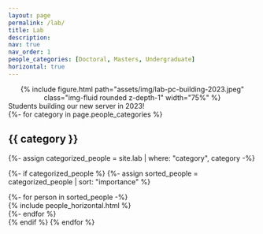 ```yaml
---
layout: page
permalink: /lab/
title: Lab
description: 
nav: true
nav_order: 1
people_categories: [Doctoral, Masters, Undergraduate]
horizontal: true
---
```

<div style="text-align: center">
        {% include figure.html path="assets/img/lab-pc-building-2023.jpeg" class="img-fluid rounded z-depth-1" width="75%" %}
    </div>
<div class="caption">
    Students building our new server in 2023!
</div>
<!-- 
### PhD Students
Uthman Jinadu (PhD, started Fall 2022)\
Anjila Budathoki (PhD, starting Fall 2023)

### Masters Students
Ayantan Dandapath (MS, started Fall 2022) \
Jesse Annan (MS, started Fall 2022)

### Undergraduate Students
Preetham Thelluri (BS, Class of 2024) -->


<div class="projects">
  <!-- Display categorized projects -->
  {%- for category in page.people_categories %}
  <h2 class="category">{{ category }}</h2>
  {%- assign categorized_people = site.lab | where: "category", category -%}

  {%- if categorized_people %}
  {%- assign sorted_people = categorized_people | sort: "importance" %}
  <!-- Generate cards for each project -->
  <div class="container">
    {%- for person in sorted_people -%}
    <div class="row g-1">
      {% include people_horizontal.html %}
    </div>
    {%- endfor %}
  </div>
  {% endif %}
  {% endfor %}
</div>